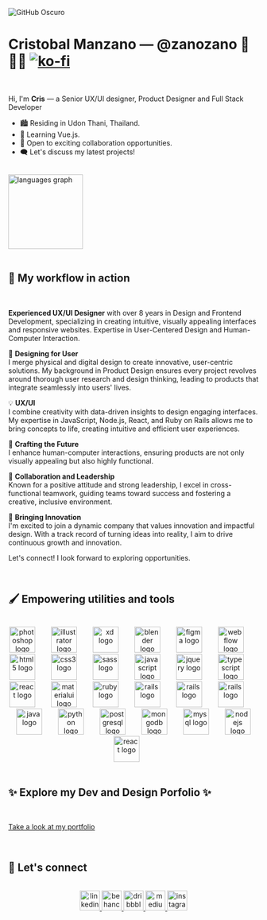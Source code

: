 

![GitHub Oscuro](https://github.com/github-dark.png#gh-light-mode-only)


# Cristobal Manzano ― @zanozano 👋 👨‍💻 [![ko-fi](https://ko-fi.com/img/githubbutton_sm.svg)](https://ko-fi.com/J3J1M11TD)

<br clear="both">

Hi, I'm **Cris** ― a Senior UX/UI designer, Product Designer and Full Stack Developer

- 🏙️ Residing in Udon Thani, Thailand.
- 🐍 Learning Vue.js.
- 🤝 Open to exciting collaboration opportunities.
- 🗨️ Let's discuss my latest projects!


<br clear="both">

<div align="left">
  <img src="https://github-readme-stats.vercel.app/api/top-langs?username=zanozano&locale=en&hide_title=false&layout=compact&card_width=320&langs_count=5&theme=dracula&hide_border=false&order=2" height="150" alt="languages graph"  />
</div>

<br clear="both">

## 📖 My workflow in action

<br clear="both">

**Experienced UX/UI Designer** with over 8 years in Design and Frontend Development, specializing in creating intuitive, visually appealing interfaces and responsive websites. Expertise in User-Centered Design and Human-Computer Interaction.

🎨 **Designing for User**  
I merge physical and digital design to create innovative, user-centric solutions. My background in Product Design ensures every project revolves around thorough user research and design thinking, leading to products that integrate seamlessly into users' lives.

💡 **UX/UI**  
I combine creativity with data-driven insights to design engaging interfaces. My expertise in JavaScript, Node.js, React, and Ruby on Rails allows me to bring concepts to life, creating intuitive and efficient user experiences.

🔧 **Crafting the Future**  
I enhance human-computer interactions, ensuring products are not only visually appealing but also highly functional.

🌟 **Collaboration and Leadership**  
Known for a positive attitude and strong leadership, I excel in cross-functional teamwork, guiding teams toward success and fostering a creative, inclusive environment.

🚀 **Bringing Innovation**  
I'm excited to join a dynamic company that values innovation and impactful design. With a track record of turning ideas into reality, I aim to drive continuous growth and innovation.

Let's connect! I look forward to exploring opportunities.

<br clear="both">

## 🖌 Empowering utilities and tools

<br clear="both">

<div align="center">
  <img src="https://cdn.jsdelivr.net/gh/devicons/devicon/icons/photoshop/photoshop-plain.svg" height="52" alt="photoshop logo"  />
  <img width="24" />
  <img src="https://cdn.jsdelivr.net/gh/devicons/devicon/icons/illustrator/illustrator-plain.svg" height="52" alt="illustrator logo"  />
  <img width="24" />
  <img src="https://cdn.jsdelivr.net/gh/devicons/devicon/icons/xd/xd-plain.svg" height="52" alt="xd logo"  />
  <img width="24" />
  <img src="https://cdn.jsdelivr.net/gh/devicons/devicon/icons/blender/blender-original.svg" height="52" alt="blender logo"  />
  <img width="24" />
  <img src="https://cdn.jsdelivr.net/gh/devicons/devicon/icons/figma/figma-original.svg" height="52" alt="figma logo"  />
  <img width="24" />
  <img src="https://cdn.jsdelivr.net/gh/devicons/devicon/icons/webflow/webflow-original.svg" height="52" alt="webflow logo"  />
  <img width="24" />
  <img src="https://cdn.jsdelivr.net/gh/devicons/devicon/icons/html5/html5-original.svg" height="52" alt="html5 logo"  />
  <img width="24" />
  <img src="https://cdn.jsdelivr.net/gh/devicons/devicon/icons/css3/css3-original.svg" height="52" alt="css3 logo"  />
  <img width="24" />
  <img src="https://cdn.jsdelivr.net/gh/devicons/devicon/icons/sass/sass-original.svg" height="52" alt="sass logo"  />
  <img width="24" />
  <img src="https://cdn.jsdelivr.net/gh/devicons/devicon/icons/javascript/javascript-original.svg" height="52" alt="javascript logo"  />
  <img width="24" />
  <img src="https://cdn.jsdelivr.net/gh/devicons/devicon/icons/jquery/jquery-original.svg" height="52" alt="jquery logo"  />
  <img width="24" />
  <img src="https://cdn.jsdelivr.net/gh/devicons/devicon/icons/typescript/typescript-original.svg" height="52" alt="typescript logo"  />
  <img width="24" />
 </div>
 <div align="center">
  <img src="https://cdn.jsdelivr.net/gh/devicons/devicon/icons/react/react-original.svg" height="52" alt="react logo"  />
  <img width="24" />
  <img src="https://cdn.jsdelivr.net/gh/devicons/devicon/icons/materialui/materialui-original.svg" height="52" alt="materialui logo"  />
  <img width="24" />
  <img src="https://cdn.jsdelivr.net/gh/devicons/devicon/icons/ruby/ruby-original.svg" height="52" alt="ruby logo"  />
  <img width="24" />
  <img src="https://cdn.jsdelivr.net/gh/devicons/devicon/icons/rails/rails-original-wordmark.svg" height="52" alt="rails logo"  />
  <img width="24" />
  <img src="https://cdn.jsdelivr.net/gh/devicons/devicon/icons/vuejs/vuejs-original.svg" height="52" alt="rails logo"  />
  <img width="24" />
  <img src="https://cdn.jsdelivr.net/gh/devicons/devicon/icons/nextjs/nextjs-original.svg" height="52" alt="rails logo"  />
  <img width="24" />
  <img src="https://cdn.jsdelivr.net/gh/devicons/devicon/icons/java/java-original.svg" height="52" alt="java logo"  />
  <img width="24" />
  <img src="https://cdn.jsdelivr.net/gh/devicons/devicon/icons/python/python-original.svg" height="52" alt="python logo"  />
  <img width="24" />
  <img src="https://cdn.jsdelivr.net/gh/devicons/devicon/icons/postgresql/postgresql-original.svg" height="52" alt="postgresql logo"  />
  <img width="24" />
  <img src="https://cdn.jsdelivr.net/gh/devicons/devicon/icons/mongodb/mongodb-original.svg" height="52" alt="mongodb logo"  />
  <img width="24" />
  <img src="https://cdn.jsdelivr.net/gh/devicons/devicon/icons/mysql/mysql-original.svg" height="52" alt="mysql logo"  />
  <img width="24" />
  <img src="https://cdn.jsdelivr.net/gh/devicons/devicon/icons/nodejs/nodejs-original.svg" height="52" alt="nodejs logo"  />
</div>
 <div align="center">
  <img src="https://cdn.jsdelivr.net/gh/devicons/devicon/icons/tailwindcss/tailwindcss-original.svg" height="52" alt="react logo"  />
  <img width="24" />
</div>

<br clear="both">

## ✨ Explore my Dev and Design Porfolio ✨

<br clear="both">

[Take a look at my portfolio](https://www.zanozano.dev/)

<br clear="both">

## 📌 Let's connect

<br clear="both">

<div align="center">
  <a href="https://www.linkedin.com/in/zanozano/" target="_blank">
    <img src="https://img.shields.io/static/v1?message=LinkedIn&logo=linkedin&label=&color=0077B5&logoColor=white&labelColor=&style=for-the-badge" height="40" alt="linkedin logo"  />
  </a>
  <a href="https://www.behance.net/zanozano" target="_blank">
    <img src="https://img.shields.io/static/v1?message=Behance&logo=behance&label=&color=1769ff&logoColor=white&labelColor=&style=for-the-badge" height="40" alt="behance logo"  />
  </a>
  <a href="https://dribbble.com/zanozanozano" target="_blank">
    <img src="https://img.shields.io/static/v1?message=Dribbble&logo=dribbble&label=&color=EA4C89&logoColor=white&labelColor=&style=for-the-badge" height="40" alt="dribbble logo"  />
  </a>
  <a href="https://medium.com/@zanozanozano" target="_blank">
    <img src="https://img.shields.io/static/v1?message=Medium&logo=medium&label=&color=12100E&logoColor=white&labelColor=&style=for-the-badge" height="40" alt="medium logo"  />
  </a>
  <a href="https://www.instagram.com/zanozanozano/" target="_blank">
    <img src="https://img.shields.io/static/v1?message=Instagram&logo=instagram&label=&color=E4405F&logoColor=white&labelColor=&style=for-the-badge" height="40" alt="instagram logo"  />
  </a>
</div>

